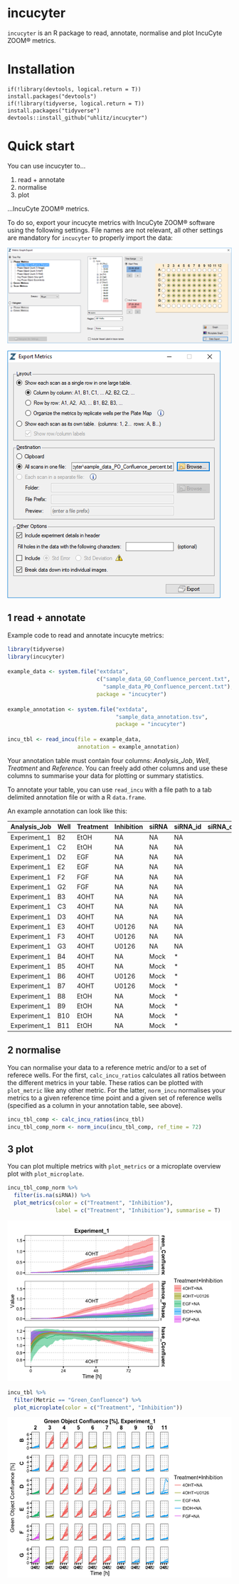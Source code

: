 incucyter
================

`incucyter` is an R package to read, annotate, normalise and plot IncuCyte ZOOM® metrics.

Installation
============


    if(!library(devtools, logical.return = T)) install.packages("devtools")
    if(!library(tidyverse, logical.return = T)) install.packages("tidyverse")
    devtools::install_github("uhlitz/incucyter")

Quick start
===========

You can use incucyter to...

1.  read + annotate
2.  normalise
3.  plot

...IncuCyte ZOOM® metrics.

To do so, export your incucyte metrics with IncuCyte ZOOM® software using the following settings. File names are not relevant, all other settings are mandatory for `incucyter` to properly import the data:

![](README_files/figure-markdown_github/incu2.png)

![](README_files/figure-markdown_github/incu1.png)

1 read + annotate
-----------------

Example code to read and annotate incucyte metrics:

``` r
library(tidyverse)
library(incucyter)

example_data <- system.file("extdata", 
                            c("sample_data_GO_Confluence_percent.txt",
                              "sample_data_PO_Confluence_percent.txt"),
                            package = "incucyter")

example_annotation <- system.file("extdata", 
                                  "sample_data_annotation.tsv",
                                  package = "incucyter")

incu_tbl <- read_incu(file = example_data,
                      annotation = example_annotation)
```

Your annotation table must contain four columns: *Analysis\_Job*, *Well*, *Treatment* and *Reference*. You can freely add other columns and use these columns to summarise your data for plotting or summary statistics.

To annotate your table, you can use `read_incu` with a file path to a tab delimited annotation file or with a R `data.frame`.

An example annotation can look like this:

| Analysis\_Job | Well | Treatment | Inhibition | siRNA | siRNA\_id |  siRNA\_conc|  HiPerfect\_conc| Reference |
|:--------------|:-----|:----------|:-----------|:------|:----------|------------:|----------------:|:----------|
| Experiment\_1 | B2   | EtOH      | NA         | NA    | NA        |           NA|               NA| B3,C3,D3  |
| Experiment\_1 | C2   | EtOH      | NA         | NA    | NA        |           NA|               NA| B3,C3,D3  |
| Experiment\_1 | D2   | EGF       | NA         | NA    | NA        |           NA|               NA| B3,C3,D3  |
| Experiment\_1 | E2   | EGF       | NA         | NA    | NA        |           NA|               NA| B3,C3,D3  |
| Experiment\_1 | F2   | FGF       | NA         | NA    | NA        |           NA|               NA| B3,C3,D3  |
| Experiment\_1 | G2   | FGF       | NA         | NA    | NA        |           NA|               NA| B3,C3,D3  |
| Experiment\_1 | B3   | 4OHT      | NA         | NA    | NA        |           NA|               NA| B3,C3,D3  |
| Experiment\_1 | C3   | 4OHT      | NA         | NA    | NA        |           NA|               NA| B3,C3,D3  |
| Experiment\_1 | D3   | 4OHT      | NA         | NA    | NA        |           NA|               NA| B3,C3,D3  |
| Experiment\_1 | E3   | 4OHT      | U0126      | NA    | NA        |           NA|               NA| B3,C3,D3  |
| Experiment\_1 | F3   | 4OHT      | U0126      | NA    | NA        |           NA|               NA| B3,C3,D3  |
| Experiment\_1 | G3   | 4OHT      | U0126      | NA    | NA        |           NA|               NA| B3,C3,D3  |
| Experiment\_1 | B4   | 4OHT      | NA         | Mock  | \*        |           10|                2| B4,B5     |
| Experiment\_1 | B5   | 4OHT      | NA         | Mock  | \*        |           10|                2| B4,B5     |
| Experiment\_1 | B6   | 4OHT      | U0126      | Mock  | \*        |           10|                2| B4,B5     |
| Experiment\_1 | B7   | 4OHT      | U0126      | Mock  | \*        |           10|                2| B4,B5     |
| Experiment\_1 | B8   | EtOH      | NA         | Mock  | \*        |           10|                2| B4,B5     |
| Experiment\_1 | B9   | EtOH      | NA         | Mock  | \*        |           10|                2| B4,B5     |
| Experiment\_1 | B10  | EtOH      | NA         | Mock  | \*        |           10|                2| B4,B5     |
| Experiment\_1 | B11  | EtOH      | NA         | Mock  | \*        |           10|                2| B4,B5     |

2 normalise
-----------

You can normalise your data to a reference metric and/or to a set of referece wells. For the first, `calc_incu_ratios` calculates all ratios between the different metrics in your table. These ratios can be plotted with `plot_metric` like any other metric. For the latter, `norm_incu` normalises your metrics to a given reference time point and a given set of reference wells (specified as a column in your annotation table, see above).

``` r
incu_tbl_comp <- calc_incu_ratios(incu_tbl)
incu_tbl_comp_norm <- norm_incu(incu_tbl_comp, ref_time = 72)
```

3 plot
------

You can plot multiple metrics with `plot_metrics` or a microplate overview plot with `plot_microplate`.

``` r
incu_tbl_comp_norm %>% 
  filter(is.na(siRNA)) %>% 
  plot_metrics(color = c("Treatment", "Inhibition"), 
               label = c("Treatment", "Inhibition"), summarise = T)
```

![](README_files/figure-markdown_github/unnamed-chunk-4-1.png)

``` r
incu_tbl %>% 
  filter(Metric == "Green_Confluence") %>% 
  plot_microplate(color = c("Treatment", "Inhibition"))
```

![](README_files/figure-markdown_github/unnamed-chunk-5-1.png)
